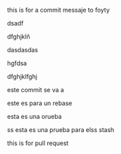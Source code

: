 this is for a commit messaje to foyty

dsadf




dfghjklñ





dasdasdas




hgfdsa





dfghjklfghj



este commit se va a 



este es para un rebase




esta es una orueba



ss
esta es una prueba para elss stash




this is for pull request